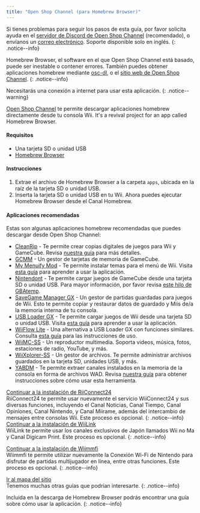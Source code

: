 ```yaml
---
title: "Open Shop Channel (para Homebrew Browser)"
---
```


Si tienes problemas para seguir los pasos de esta guía, por favor solicita ayuda en el [servidor de Discord de Open Shop Channel](https://discord.gg/osc) (recomendado), o envíanos un [correo electrónico](mailto:support@riiconnect24.net). Soporte disponible solo en inglés.
{: .notice--info}

Homebrew Browser, el software en el que Open Shop Channel está basado, puede ser inestable o contener errores. También puedes obtener aplicaciones homebrew mediante [osc-dl](https://github.com/dhtdht020/osc-dl/releases/latest), o el [sitio web de Open Shop Channel](https://oscwii.org/).
{: .notice--info}

Necesitarás una conexión a internet para usar esta aplicación.
{: .notice--warning}

[Open Shop Channel](https://oscwii.org/) te permite descargar aplicaciones homebrew directamente desde tu consola Wii. It's a revival project for an app called Homebrew Browser.

#### Requisitos

- Una tarjeta SD o unidad USB
- [Homebrew Browser](/assets/files/homebrew_browser_v0.3.9e.zip)

#### Instrucciones

1. Extrae el archivo de Homebrew Browser a la carpeta `apps`, ubicada en la raíz de la tarjeta SD o unidad USB.
2. Inserta la tarjeta SD o unidad USB en tu Wii. Ahora puedes ejecutar Homebrew Browser desde el Canal Homebrew.

#### Aplicaciones recomendadas

Estas son algunas aplicaciones homebrew recomendadas que puedes descargar desde Open Shop Channel:

- [CleanRip](https://oscwii.org/library/app/CleanRip) - Te permite crear copias digitales de juegos para Wii y GameCube. Revisa [nuestra guía](dump-games) para más detalles.
- [GCMM](https://oscwii.org/library/app/gcmm) - Un gestor de tarjetas de memoria de GameCube.
- [My Menuify Mod](https://oscwii.org/library/app/mymenuifymod) - Te permite instalar temas para el menú de Wii. Visita [esta guía](themes) para aprender a usar la aplicación.
- [Nintendont](https://oscwii.org/library/app/nintendont) - Te permite cargar juegos de GameCube desde una tarjeta SD o unidad USB. Para mayor información, por favor revisa [este hilo de GBAtemp](https://gbatemp.net/threads/nintendont.349258/).
- [SaveGame Manager GX](https://oscwii.org/library/app/savegame_manager_gx) - Un gestor de partidas guardadas para juegos de Wii. Esto te permite copiar y restaurar datos de guardado y Miis de/a la memoria interna de tu consola.
- [USB Loader GX](https://oscwii.org/library/app/usbloader_gx) - Te permite cargar juegos de Wii desde una tarjeta SD o unidad USB. Visita [esta guía](usbloadergx) para aprender a usar la aplicación.
- [WiiFlow Lite](https://oscwii.org/library/app/wiiflow) - Una alternativa a USB Loader GX con funciones similares. Consulta [esta guía](wiiflow) para las instrucciones de uso.
- [WiiMC-SS](https://oscwii.org/library/app/wiimc-ss) - Un reproductor multimedia. Soporta videos, música, fotos, estaciones de radio, YouTube, y más.
- [WiiXplorer-SS](https://oscwii.org/library/app/wiixplorer-ss) - Un gestor de archivos. Te permite administrar archivos guardados en la tarjeta SD, unidades USB, y más.
- [YABDM](https://oscwii.org/library/app/Yet-Another-BlueDump-Mod) - Te permite extraer canales instalados en la memoria de la consola en forma de archivos WAD. Revisa [nuestra guía](dump-wads) para obtener instrucciones sobre cómo usar esta herramienta.

[Continuar a la instalación de RiiConnect24](riiconnect24)<br> RiiConnect24 te permite usar nuevamente el servicio WiiConnect24 y sus diversas funciones, incluyendo el Canal Noticias, Canal Tiempo, Canal Opiniones, Canal Nintendo, y Canal Miirame, además del intercambio de mensajes entre consolas Wii. Este proceso es opcional.
{: .notice--info}
[Continuar a la instalación de WiiLink](wiilink)<br> WiiLink te permite usar los canales exclusivos de Japón llamados Wii no Ma y Canal Digicam Print. Este proceso es opcional.
{: .notice--info}

[Continuar a la instalación de Wiimmfi](wiimmfi)<br> Wiimmfi te permite utilizar nuevamente la Conexión Wi-Fi de Nintendo para disfrutar de partidas multijugador en línea, entre otras funciones. Este proceso es opcional.
{: .notice--info}

[Ir al mapa del sitio](site-navigation)<br> Tenemos muchas otras guías que podrían interesarte.
{: .notice--info}

Incluida en la descarga de Homebrew Browser podrás encontrar una guía sobre cómo usar la aplicación.
{: .notice--info}
